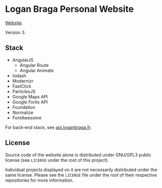 Logan Braga Personal Website
============================

[Website](http://loganbraga.fr).

Version 3.

## Stack

+ AngularJS
    - Angular Route
    - Angular Animate
+ lodash
+ Modernizr
+ FastClick
+ ParticlesJS
+ Google Maps API
+ Google Fonts API
+ Foundation
+ Normalize
+ FontAwesome

For back-end stack, see [api.loganbraga.fr](https://github.com/loganbraga/api.loganbraga.fr).

## License

Source code of the website alone is distributed under GNU/GPL3 public license (see `LICENSE` under the root of this project).

Individual projects displayed on it are not necessarily distributed under the same license. Please see the `LICENSE` file under the root of their respective repositories for more information.
